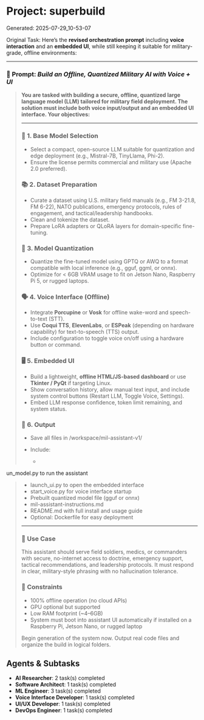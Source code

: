 # Project: superbuild
Generated: 2025-07-29_10-53-07

Original Task: Here’s the **revised orchestration prompt** including **voice interaction** and an **embedded UI**, while still keeping it suitable for military-grade, offline environments:

---

### 🔐 Prompt: *Build an Offline, Quantized Military AI with Voice + UI*

> **You are tasked with building a secure, offline, quantized large language model (LLM) tailored for military field deployment. The solution must include both voice input/output and an embedded UI interface. Your objectives:**
>
> ---
>
> ### 🧠 1. Base Model Selection
>
> * Select a compact, open-source LLM suitable for quantization and edge deployment (e.g., Mistral-7B, TinyLlama, Phi-2).
> * Ensure the license permits commercial and military use (Apache 2.0 preferred).
>
> ### 📚 2. Dataset Preparation
>
> * Curate a dataset using U.S. military field manuals (e.g., FM 3-21.8, FM 6-22), NATO publications, emergency protocols, rules of engagement, and tactical/leadership handbooks.
> * Clean and tokenize the dataset.
> * Prepare LoRA adapters or QLoRA layers for domain-specific fine-tuning.
>
> ### 🧮 3. Model Quantization
>
> * Quantize the fine-tuned model using GPTQ or AWQ to a format compatible with local inference (e.g., gguf, ggml, or onnx).
> * Optimize for < 6GB VRAM usage to fit on Jetson Nano, Raspberry Pi 5, or rugged laptops.
>
> ### 🗣️ 4. Voice Interface (Offline)
>
> * Integrate **Porcupine** or **Vosk** for offline wake-word and speech-to-text (STT).
> * Use **Coqui TTS**, **ElevenLabs**, or **ESPeak** (depending on hardware capability) for text-to-speech (TTS) output.
> * Include configuration to toggle voice on/off using a hardware button or command.
>
> ### 🖥️ 5. Embedded UI
>
> * Build a lightweight, **offline HTML/JS-based dashboard** or use **Tkinter / PyQt** if targeting Linux.
> * Show conversation history, allow manual text input, and include system control buttons (Restart LLM, Toggle Voice, Settings).
> * Embed LLM response confidence, token limit remaining, and system status.
>
> ### 🚀 6. Output
>
> * Save all files in /workspace/mil-assistant-v1/
> * Include:
>
>   * un_model.py to run the assistant
>   * launch_ui.py to open the embedded interface
>   * start_voice.py for voice interface startup
>   * Prebuilt quantized model file (gguf or onnx)
>   * mil-assistant-instructions.md
>   * README.md with full install and usage guide
>   * Optional: Dockerfile for easy deployment
>
> ---
>
> ### 🧭 Use Case
>
> This assistant should serve field soldiers, medics, or commanders with secure, no-internet access to doctrine, emergency support, tactical recommendations, and leadership protocols. It must respond in clear, military-style phrasing with no hallucination tolerance.
>
> ### 🧰 Constraints
>
> * 100% offline operation (no cloud APIs)
> * GPU optional but supported
> * Low RAM footprint (\~4–6GB)
> * System must boot into assistant UI automatically if installed on a Raspberry Pi, Jetson Nano, or rugged laptop
>
> Begin generation of the system now. Output real code files and organize the build in logical folders.

## Agents & Subtasks
- **AI Researcher**: 2 task(s) completed
- **Software Architect**: 1 task(s) completed
- **ML Engineer**: 3 task(s) completed
- **Voice Interface Developer**: 1 task(s) completed
- **UI/UX Developer**: 1 task(s) completed
- **DevOps Engineer**: 1 task(s) completed
